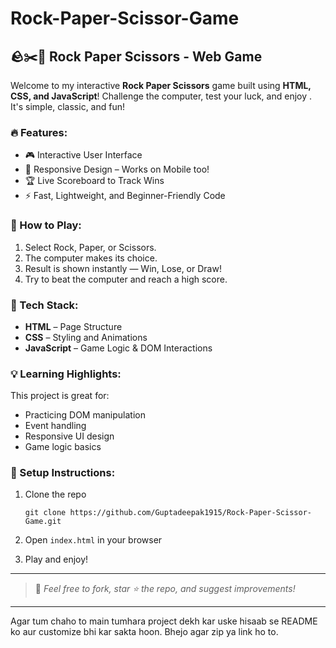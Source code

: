 # Rock-Paper-Scissor-Game

## 🪨✂️📄 Rock Paper Scissors - Web Game

Welcome to my interactive **Rock Paper Scissors** game built using **HTML, CSS, and JavaScript**!
Challenge the computer, test your luck, and enjoy . It's simple, classic, and fun!

### 🔥 Features:

* 🎮 Interactive User Interface
* 📱 Responsive Design – Works on Mobile too!
* 🏆 Live Scoreboard to Track Wins
* ⚡ Fast, Lightweight, and Beginner-Friendly Code

### 🚀 How to Play:

1. Select Rock, Paper, or Scissors.
2. The computer makes its choice.
3. Result is shown instantly — Win, Lose, or Draw!
4. Try to beat the computer and reach a high score.

### 📁 Tech Stack:

* **HTML** – Page Structure
* **CSS** – Styling and Animations
* **JavaScript** – Game Logic & DOM Interactions

### 💡 Learning Highlights:

This project is great for:

* Practicing DOM manipulation
* Event handling
* Responsive UI design
* Game logic basics

### 📂 Setup Instructions:

1. Clone the repo

   ```
   git clone https://github.com/Guptadeepak1915/Rock-Paper-Scissor-Game.git
   ```
2. Open `index.html` in your browser
3. Play and enjoy!

---

> 💬 *Feel free to fork, star ⭐ the repo, and suggest improvements!*

---

Agar tum chaho to main tumhara project dekh kar uske hisaab se README ko aur customize bhi kar sakta hoon. Bhejo agar zip ya link ho to.
